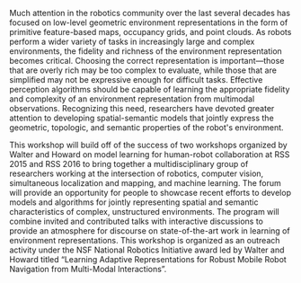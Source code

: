 
<p>
Much attention in the robotics community over the last several decades has focused on low-level geometric environment
representations in the form of primitive feature-based maps, occupancy grids, and point clouds. As
robots perform a wider variety of tasks in increasingly large and complex environments, the fidelity and richness
of the environment representation becomes critical. Choosing the correct representation is important—those that
are overly rich may be too complex to evaluate, while those that are simplified may not be expressive enough for
difficult tasks. Effective perception algorithms should be capable of learning the appropriate fidelity and complexity
of an environment representation from multimodal observations. Recognizing this need, researchers have
devoted greater attention to developing spatial-semantic models that jointly express the geometric, topologic, and
semantic properties of the robot's environment.
</p>

<p>
This workshop will build off of the success of two workshops organized by Walter and Howard on model
learning for human-robot collaboration at RSS 2015 and RSS 2016 to bring together a multidisciplinary group of
researchers working at the intersection of robotics, computer vision, simultaneous localization and mapping, and
machine learning. The forum will provide an opportunity for people to showcase recent efforts to develop models
and algorithms for jointly representing spatial and semantic characteristics of complex, unstructured environments.
The program will combine invited and contributed talks with interactive discussions to provide an atmosphere for
discourse on state-of-the-art work in learning of environment representations. This workshop is organized as an
outreach activity under the NSF National Robotics Initiative award led by Walter and Howard titled “Learning
Adaptive Representations for Robust Mobile Robot Navigation from Multi-Modal Interactions”.
</p>

